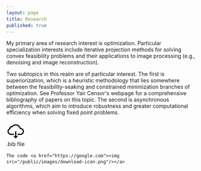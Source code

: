```yaml
---
layout: page
title: Research
published: true
---
```


<p class="message">
My primary area of research interest is optimization. Particular specialization interests include iterative projection methods for solving convex feasibility problems and their applications to image processing (e.g., denoising and image reconstruction).


Two subtopics in this realm are of particular interest. The first is superiorization, which is a heuristic methodology that lies somewhere between the feasibility-seaking and constrained minimization branches of optimization. See Professor Yair Censor's webpage for a comprehensive bibliography of papers on this topic. The second is asynchronous algorithms, which aim to introduce robustness and greater computational efficiency when solving fixed point problems.
</p>



<div class = "message">
<div class = "featured">
<style>


.image {
  display: block;
  width: 50px;
  height: auto;
}

.brightness {
    background-color: white;
    display: inline-block;

}
.brightness img:hover {
    opacity: .5;
}

.overlay {
  position: relative;
  top: -75px;
  bottom: 0;
  left: 0;
  right: 0;
  height: 50px;
  width: 50px;
  opacity: 0;
  transition: 1.0s ease;
  background-color: #92b4f2;
}

.container:hover .overlay {
  opacity: 0.1;
  height: 50px;
  width: 50px
}

.text {
  color: white;
  font-size: 12px;
  position: absolute;
  top: 50%;
  left: 50%;
  -webkit-transform: translate(-50%, -50%);
  -ms-transform: translate(-50%, -50%);
  transform: translate(-50%, -50%);
  text-align: center;
}
</style>  
  
  <div class="brightness">
  <img src="/public/images/download-icon.png" alt="Avatar" class="image" style="width:50px">
  <div class="overlay">
    <div class="text">.bib file</div>
  </div>
</div>
  
  
    The code <a href="https://google.com"><img src="/public/images/download-icon.png"/></a>
  </div>
  </div>
